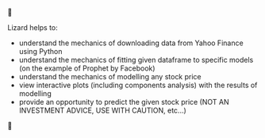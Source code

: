 🦎 

Lizard helps to:
- understand the mechanics of downloading data from Yahoo Finance using Python
- understand the mechanics of fitting given dataframe to specific models (on the example of Prophet by Facebook)
- understand the mechanics of modelling any stock price 
- view interactive plots (including components analysis) with the results of modelling
- provide an opportunity to predict the given stock price (NOT AN INVESTMENT ADVICE, USE WITH CAUTION, etc...)
      
🦎
